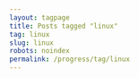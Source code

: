 ```yaml
---
layout: tagpage
title: Posts tagged "linux"
tag: linux
slug: linux
robots: noindex
permalink: /progress/tag/linux
---
```

